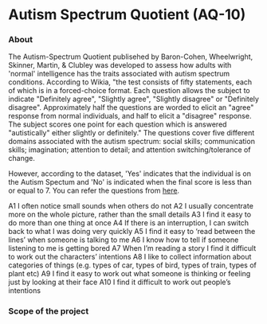 # Autism Spectrum Quotient (AQ-10)

### About
The Autism-Spectrum Quotient publisehed by Baron-Cohen, Wheelwright, Skinner, Martin, & Clubley was developed to assess how adults with 'normal' intelligence has the traits associated with autism spectrum conditions. According to Wikia, "the test consists of fifty statements, each of which is in a forced-choice format. Each question allows the subject to indicate "Definitely agree", "Slightly agree", "Slightly disagree" or "Definitely disagree". Approximately half the questions are worded to elicit an "agree" response from normal individuals, and half to elicit a "disagree" response. The subject scores one point for each question which is answered "autistically" either slightly or definitely." The questions cover five different domains associated with the autism spectrum: social skills; communication skills; imagination; attention to detail; and attention switching/tolerance of change.

However, according to the dataset, 'Yes' indicates that the individual is on the Autism Spectum and 'No' is indicated when the final score is less than or equal to 7. You can refer the questions from [here](https://www.nice.org.uk/guidance/cg142/resources/autism-spectrum-quotient-aq10-test-pdf-186582493).

A1 I often notice small sounds when others do not A2 I usually concentrate more on the whole picture, rather than the small details A3 I find it easy to do more than one thing at once A4 If there is an interruption, I can switch back to what I was doing very quickly A5 I find it easy to ‘read between the lines’ when someone is talking to me A6 I know how to tell if someone listening to me is getting bored A7 When I’m reading a story I find it difficult to work out the characters’ intentions A8 I like to collect information about categories of things (e.g. types of car, types of bird, types of train, types of plant etc) A9 I find it easy to work out what someone is thinking or feeling just by looking at their face A10 I find it difficult to work out people’s intentions


### Scope of the project
